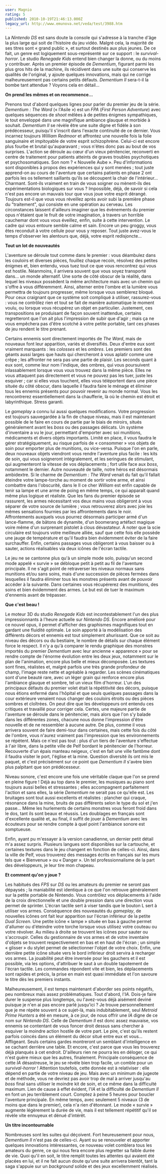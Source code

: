 ```yaml
---
user: Magnio
rating: 5
published: 2010-10-19T21:46:13.000Z
legacy_url: http://www.emunova.net/veda/test/3988.htm
---
```

La _Nintendo DS_ est sans doute la console qui s'adresse à la tranche d'âge la plus large qui soit de l'histoire du jeu vidéo. Malgré cela, la majorité de ses titres sont « grand public », et surtout destinés aux plus jeunes. De ce fait, un genre est logiquement sous-représenté sur ce support : le _survival-horror_. Le studio _Renegade Kids_ entend bien changer la donne, ou du moins y contribuer. Après un premier épisode de _Dementium_, figurant parmi les plus gros hits de la machine, ils récidivent dans une suite qui conserve les qualités de l'original, y ajoute quelques innovations, mais qui ne corrige malheureusement pas certains petits défauts. _Dementium II_ sera-t-il la bombe tant attendue ? Voyons cela en détail...  

  

**On prend les mêmes et on recommence...**  

  

Prenons tout d'abord quelques lignes pour parler du premier jeu de la série. _Dementium : The Ward_ (« l'Asile ») est un _FPA_ (_First Person Adventure_) avec quelques séquences de _shoot_ mêlées à de petites énigmes sympathiques, le tout enveloppé dans une magnifique ambiance glauque et morbide à souhait. _Dementium II_ se révèle être une suite digne et fidèle à son prédécesseur, puisqu'il s'inscrit dans l'exacte continuité de ce dernier. Vous incarnez toujours _William Redmoor_ et affrontez une nouvelle fois la folie sanguinaire et impitoyable de votre esprit schizophrène. Celui-ci est encore plus fourbe et brutal qu'auparavant ; vous n'êtes donc pas au bout de vos surprises. L'action se déroule au cœur d'un vieux pénitencier, reconverti en centre de traitement pour patients atteints de graves troubles psychotiques et psychosomatiques. Son nom ? « Nouvelle Aube ». Peu d'informations sont disponibles à propos des expériences qui y sont menées ; tout juste apprend-on au cours de l'aventure que certains patients en phase 2 ont parfois les os tellement saillants qu'ils se découpent la chair de l'intérieur... Charmant. Sont-ils vraiment en train de vous soigner ou mènent-ils des expérimentations biologiques sur vous ? Impossible, déjà, de savoir si cela n'est pas encore un mauvais tour que vous joue votre esprit dérangé. Toujours est-il que vous vous réveillez après avoir subi la première phase du "traitement", qui consiste en une opération au cerveau. Les circonstances laissent d'ailleurs imaginer que les évènements du premier opus n'étaient que le fruit de votre imagination, à travers un horrible cauchemar dont vous vous éveillez, enfin, suite à cette intervention. Le cadre qui vous entoure semble calme et sain. Encore un peu groggy, vous êtes reconduit à votre cellule pour vous y reposer. Tout juste avez-vous le temps d'observer les alentours que, déjà, votre esprit redisjoncte...  

  

**Tout un lot de nouveautés**  

  

L'aventure se déroule tout comme dans le premier : vous déambulez dans les couloirs et diverses pièces, fouillez chaque recoin, résolvez des petites énigmes et, bien entendu, vous tuez tout ce que vous rencontrez qui vous est hostile. Néanmoins, il arrivera souvent que vous soyez transporté dans... un monde alternatif. Une sorte de côté obscur de la réalité, dans lequel les niveaux possèdent la même architecture mais avec un chemin qui s'offre à vous différemment. Ainsi, alterner entre l'ombre et la lumière vous permettra de toujours progresser, même lorsque vous semblerez bloqué. Pour ceux craignant que ce système soit compliqué à utiliser, rassurez-vous : vous ne contrôlez rien et tout se fait de manière automatique le moment voulu, ou lorsque vous récupérez un objet en particulier. Justement, ces transpositions se produisant de façon souvent inattendue, certains regretteront que l'on ait plus l'impression de subir que d'agir ; mais ça ne vous empêchera pas d'être scotché à votre petite portable, tant ces phases de jeu rendent le titre prenant.  

Certains ennemis sont directement importés de _The Ward_, mais de nouveaux font leur apparition, variés et diversifiés. Deux d'entre eux sont vraiment marquants : les _colosses_ et les _ombres_. Les premiers sont des géants aussi larges que hauts qui chercheront à vous aplatir comme une crêpe ; les affronter ne sera pas une partie de plaisir. Les seconds quant à eux sont, comme leur nom l'indique, des ombres, qui vous poursuivent inlassablement lorsque vous vous trouvez dans la même pièce. Elles ne vous attaquent pas directement et vous ne pouvez pas les tuer, juste les esquiver ; car si elles vous touchent, elles vous téléportent dans une pièce située du côté obscur, dans laquelle il faudra faire le ménage et éliminer tous les ennemis présents pour pouvoir revenir au monde normal. Vous les rencontrerez essentiellement dans la chaufferie, là où le chemin est étroit et labyrinthique. Stress garanti.  

Le _gameplay_ a connu lui aussi quelques modifications. Votre progression est toujours sauvegardée à la fin de chaque niveau, mais il est maintenant possible de le faire en cours de partie par le biais de miroirs, situés généralement avant les _boss_ ou des passages délicats. Un système d'inventaire a vu le jour, permettant d'emporter avec soi munitions, médicaments et divers objets importants. Limité en place, il vous faudra le gérer stratégiquement, au risque parfois de « consommer » vos objets de soin pour emporter plus de munitions, ou vice-versa. Puisque l'on en parle, deux nouveaux objets viendront vous rendre l'aventure plus facile : les kits de soin, qui vous soigneront intégralement, et les seringues de stimulant, qui augmenteront la vitesse de vos déplacements ; fort utile face aux _boss_, notamment le dernier. Autre nouveauté de taille, notre héros est désormais ambidextre. Si le charme de _Dementium : The Ward_ venait du fait qu'il fallait éteindre votre lampe-torche au moment de sortir votre arme, et ainsi combattre dans l'obscurité, dans le II ce cher _William_ est enfin capable de tenir sa lampe et une arme de poing en même temps, ce qui apparaît quand même plus logique et réaliste. Que les fans du premier épisode se rassurent, les armes nécessitant vos deux mains vous obligeront à vous séparer de votre source de lumière ; vous retrouverez alors avec joie les mêmes sensations fournies par les affrontements dans le noir. Affrontements auxquels vous pourrez désormais participer armé d'un lance-flamme, de bâtons de dynamite, d'un boomerang artéfact magique voire même d'un surprenant pistolet à clous dévastateur. À noter que la scie circulaire est toujours votre meilleure alliée, sauf que cette fois elle possède une jauge de température et qu'il faudra bien évidemment éviter de la faire surchauffer. Enfin, certains passages vous obligeront à vous baisser ou à sauter, actions réalisables via deux icônes de l'écran tactile.  

Le jeu ne se cantonne plus qu'à un simple mode solo, puisqu'un second mode appelé « survie » se débloque petit à petit au fil de l'aventure principale. Il ne s'agit point de retraverser les niveaux normaux sans munitions et/ou sans soins, mais d'une succession de pièces fermées dans lesquelles il faudra éliminer tous les monstres présents avant de pouvoir accéder à la suivante. Dans certaines vous récupérerez des munitions, des soins et bien évidemment des armes. Le but est de tuer le maximum d'ennemis avant de trépasser.  

  

**Que c'est beau !**  

  

Le moteur 3D du studio _Renegade Kids_ est incontestablement l'un des plus impressionnants à l'heure actuelle sur _Nintendo DS_. Encore amélioré pour ce nouvel opus, il permet d'afficher des graphismes magnifiques tout en gardant une fluidité optimale. Le soin apporté à la modélisation des différents décors et ennemis est tout simplement ahurissant. Que ce soit au niveau des décors ou du bestiaire, le nombre de détails sur chaque élément force le respect. Il n'y a qu'à comparer le rendu graphique des monstres importés du premier _Dementium_ avec leur ancienne « apparence » pour se rendre compte de l'énorme évolution entre les deux jeux, notamment sur le plan de l'animation, encore plus belle et mieux décomposée. Les textures sont fines, réalistes et, malgré parfois une très grande profondeur de champ, l'image reste nette et agréable à regarder. Les scènes cinématiques sont d'une beauté rare, avec un léger grain qui renforce encore plus l'ambiance glauque et sombre, tel un vieux film d'horreur. L'un des principaux défauts du premier volet était la répétitivité des décors, puisque nous étions enfermé dans l'hôpital et que seuls quelques passages dans la cour extérieure venaient nous changer des couloirs étroits ou des pièces sombres et cloîtrées. On peut dire que les développeurs ont entendu ces critiques et travaillé pour corriger cela. Certes, une majeure partie de l'aventure se déroule dans le pénitencier, mais alors que l'on s'y balade dans les différentes zones, chacune nous donne l'impression d'être nouvelle et de ne ressembler à aucune autre. De plus, comme il vous arrivera souvent de faire demi-tour dans certaines, mais cette fois du côté de l'ombre, vous n'aurez vraiment pas l'impression que les environnements se répètent. Mais ce n'est pas tout : plus d'un tiers de l'aventure s'effectue à l'air libre, dans la petite ville de Pelf bordant le pénitencier de l'horreur. Recouverte d'un épais manteau neigeux, c'est en fait une ville fantôme dont il faudra visiter le port, l'église et la mine. Question diversité ils ont mis le paquet, et c'est précisément sur ce point que _Dementium II_ s'avère bien plus palpitant que son prédécesseur.  

Niveau sonore, c'est encore une fois une véritable claque que l'on se prend en pleine figure ! Déjà au top dans le premier, les musiques au piano sont toujours aussi belles et stressantes ; elles accompagnent parfaitement l'action et sans elles, la série _Dementium_ ne serait pas ce qu'elle est. Les bruitages sont tout aussi excellents et réalistes : plancher qui craque, résonance dans la mine, bruits de pas différents selon le type du sol et j'en passe... Même les hurlements de certains monstres vous feront froid dans le dos, tant ils sont beaux et réussis. Les doublages en français sont d'excellente qualité et, au final, il suffit de jouer à _Dementium_ avec les écouteurs pour se rendre compte à quel point l'ambiance sonore est somptueuse.  

Enfin, ayant pu m'essayer à la version canadienne, un dernier petit détail m'a assez surpris. Plusieurs langues sont disponibles sur la cartouche, et certaines textures dans le jeu changent en fonction de celles-ci. Ainsi, dans la ville de Pelf, vous trouverez des messages écrits en français sur les murs tels que « Bienvenue » ou « Danger ». Un tel professionnalisme de la part des développeurs, je leur tire mon chapeau.  

  

**Et comment qu'on y joue ?**  

  

Les habitués des _FPS_ sur _DS_ ou les amateurs du premier ne seront pas dépaysés ; la maniabilité est identique à ce que l'on retrouve généralement sur la petite portable de Nintendo. Vous contrôlez vos déplacements à l'aide de la croix directionnelle et une double pression dans une direction vous permet de sprinter. L'écran tactile sert à viser tandis que le bouton L sert à utiliser vos armes. Conséquence des nouveautés du _gameplay_, de nouvelles icônes ont fait leur apparition sur l'écran inférieur de la petite _Dual Screen_. Une petite icône « lampe » située en bas à gauche permet d'allumer ou d'éteindre votre torche lorsque vous utilisez votre couteau ou votre révolver. Au milieu à droite se trouvent les icônes pour sauter ou s'accroupir. Celles du gestionnaire de vos armes et de votre inventaire d'objets se trouvent respectivement en bas et en haut de l'écran ; un simple « glisser » du stylet permet de sélectionner l'objet de votre choix. Enfin, une dernière petite icône située vers le bord inférieur droit servira à recharger vos armes. La jouabilité peut être inversée pour les gauchers et il est possible, via les options, d'attribuer le saut à un double tapotement de l'écran tactile. Les commandes répondent vite et bien, les déplacements sont rapides et précis, la prise en main est quasi immédiate et l'on savoure le titre dès les premiers instants.  

Malheureusement, il est temps maintenant d'aborder ses points négatifs, peu nombreux mais assez problématiques. Tout d'abord, l'_IA_. Dois-je faire durer le suspense plus longtemps, ou l'avez-vous déjà aisément deviné puisque je n'en ai pas encore parlé jusqu'ici ? Je trouve personnellement que je me répète souvent à ce sujet-là, mais indubitablement, seul _Metroid Prime Hunters_ a été en mesure, à ce jour, de nous offrir une _IA_ digne de ce nom sur _Nintendo DS_. Celle de _Dementium II_ est donc assez mauvaise, vos ennemis se contentant de vous foncer droit dessus sans chercher à esquiver la moindre action hostile de votre part. Le pire, c'est qu'ils restent parfois coincés dans un élément du décor situé entre eux et vous... Affligeant. Seuls certains gardes montreront un semblant d'intelligence en se cachant derrière une table. Et encore, c'est parce que vous les trouverez déjà planqués à cet endroit. D'ailleurs rien ne pourra les en déloger, ce qui n'est guère mieux que les autres, finalement. Principale conséquence de cette _IA_ désastreuse, le jeu se révèle bien trop facile, un comble pour un _survival-horror_ ! Attention toutefois, cette donnée est à relativiser : elle dépend en partie de votre niveau de jeu. Mais avec un minimum de jugeote et de méthode, vous ne devriez pas avoir trop de mal à arriver jusqu'au _boss_ final sans utiliser le moindre kit de soin, et ce même dans la difficulté maximum. Lien de cause à effet évident, l'_IA_ et la difficulté de _Dementium II_ en font un jeu terriblement court. Comptez à peine 5 heures pour boucler l'aventure principale. En même temps, avec seulement 5 niveaux (3 de moins que dans le premier), cela n'a rien d'étonnant. Le mode « survie » augmente légèrement la durée de vie, mais il est tellement répétitif qu'il se révèle vite ennuyeux et dénué d'intérêt.  

   

**Un titre incontournable**  

   

Nombreuses sont les suites qui déçoivent. Fort heureusement pour nous, _Dementium II_ n'est pas de celles-ci. Ayant su se renouveler et apporter quelques innovations intéressantes, ce nouveau volet comblera tous les amateurs du genre, ce qui nous fera encore plus regretter sa faible durée de vie. Quoi qu'il en soit, le titre remplit toutes les attentes qui avaient été placées en lui, et il ne fait aucun doute qu'une suite arrivera bientôt, tant la saga s'appuie sur un _background_ solide et des jeux excellemment réalisés.